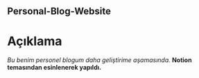 ## Personal-Blog-Website

# Açıklama
*Bu benim personel blogum daha geliştirime aşamasında.*
**Notion temasından esinlenerek yapıldı.**
